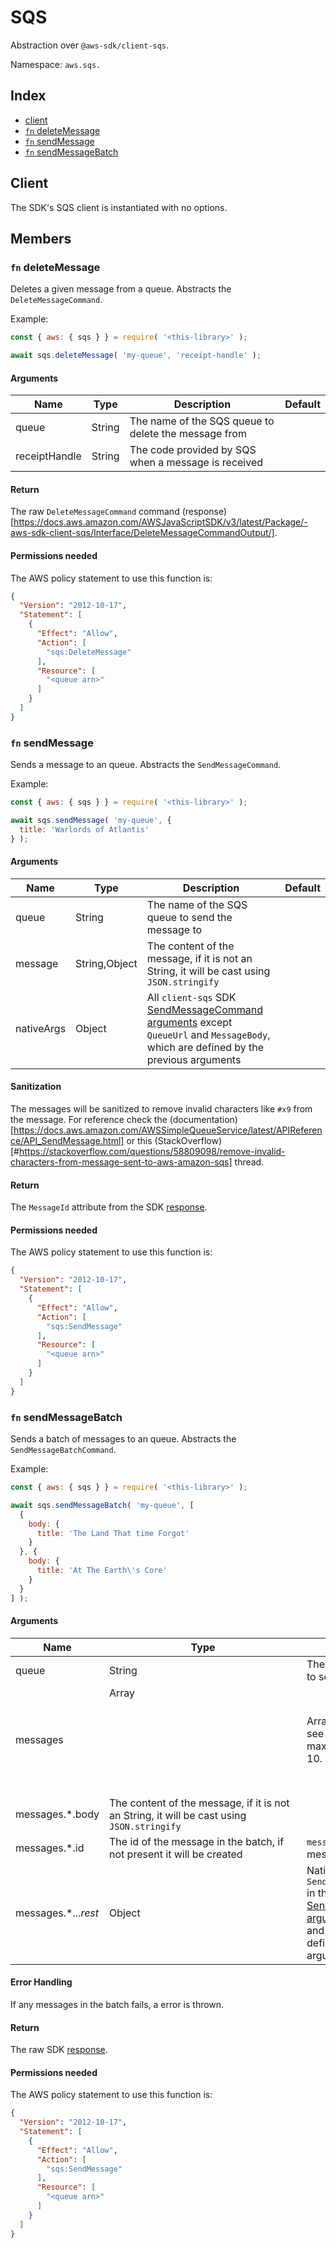 # SQS

Abstraction over `@aws-sdk/client-sqs`.

Namespace: `aws.sqs.`

## Index
- [client](#client)
- [`fn` deleteMessage](#fn-deletemessage)
- [`fn` sendMessage](#fn-sendmessage)
- [`fn` sendMessageBatch](#fn-sendmessagebatch)

## Client

The SDK's SQS client is instantiated with no options.

## Members

### `fn` deleteMessage

Deletes a given message from a queue. Abstracts the `DeleteMessageCommand`.

Example:
```js
const { aws: { sqs } } = require( '<this-library>' );

await sqs.deleteMessage( 'my-queue', 'receipt-handle' );
```

#### Arguments

|Name|Type|Description|Default|
|---|---|---|---|
|queue|String|The name of the SQS queue to delete the message from||
|receiptHandle|String|The code provided by SQS when a message is received||

#### Return

The raw `DeleteMessageCommand` command (response)[https://docs.aws.amazon.com/AWSJavaScriptSDK/v3/latest/Package/-aws-sdk-client-sqs/Interface/DeleteMessageCommandOutput/].

#### Permissions needed

The AWS policy statement to use this function is:

```json
{
  "Version": "2012-10-17",
  "Statement": [
    {
      "Effect": "Allow",
      "Action": [
        "sqs:DeleteMessage"
      ],
      "Resource": [
        "<queue arn>"
      ]
    }
  ]
}
```

### `fn` sendMessage

Sends a message to an queue. Abstracts the `SendMessageCommand`.

Example:
```js
const { aws: { sqs } } = require( '<this-library>' );

await sqs.sendMessage( 'my-queue', {
  title: 'Warlords of Atlantis'
} );
```

#### Arguments

|Name|Type|Description|Default|
|---|---|---|---|
|queue|String|The name of the SQS queue to send the message to||
|message|String,Object|The content of the message, if it is not an String, it will be cast using `JSON.stringify`||
|nativeArgs|Object|All `client-sqs` SDK [SendMessageCommand arguments](https://docs.aws.amazon.com/AWSJavaScriptSDK/v3/latest/Package/-aws-sdk-client-sqs/Class/SendMessageCommand/) except `QueueUrl` and `MessageBody`, which are defined by the previous arguments||

#### Sanitization

The messages will be sanitized to remove invalid characters like `#x9` from the message. For reference check the (documentation)[https://docs.aws.amazon.com/AWSSimpleQueueService/latest/APIReference/API_SendMessage.html] or this (StackOverflow)[#https://stackoverflow.com/questions/58809098/remove-invalid-characters-from-message-sent-to-aws-amazon-sqs] thread.

#### Return

The `MessageId` attribute from the SDK [response](https://docs.aws.amazon.com/AWSJavaScriptSDK/v3/latest/Package/-aws-sdk-client-sqs/Class/SendMessageCommandOutput/).

#### Permissions needed

The AWS policy statement to use this function is:

```json
{
  "Version": "2012-10-17",
  "Statement": [
    {
      "Effect": "Allow",
      "Action": [
        "sqs:SendMessage"
      ],
      "Resource": [
        "<queue arn>"
      ]
    }
  ]
}
```

### `fn` sendMessageBatch

Sends a batch of messages to an queue. Abstracts the `SendMessageBatchCommand`.

Example:
```js
const { aws: { sqs } } = require( '<this-library>' );

await sqs.sendMessageBatch( 'my-queue', [
  {
    body: {
      title: 'The Land That time Forgot'
    }
  }, {
    body: {
      title: 'At The Earth\'s Core'
    }
  }
] );
```

#### Arguments

|Name|Type|Description|Default|
|---|---|---|---|
|queue|String|The name of the SQS queue to send the messages to||
|messages|Array<Object>|Array of messages to send, see each property below. The maximum allowed length is 10.||
|messages.*.body|The content of the message, if it is not an String, it will be cast using `JSON.stringify`||
|messages.*.id|The id of the message in the batch, if not present it will be created|`message_` + index of the message|
|messages.*..._rest_|Object|Native properties that each `SendMessageBatchRequestEntry` in the `client-sqs` SDK [SendMessageBatchCommand arguments](https://docs.aws.amazon.com/AWSJavaScriptSDK/v3/latest/Package/-aws-sdk-client-sqs/Class/SendMessageBatchCommand/) accepts, except `Id` and `MessageBody`, which are defined by the previous arguments||

#### Error Handling

If any messages in the batch fails, a error is thrown.

#### Return

The raw SDK [response](https://docs.aws.amazon.com/AWSJavaScriptSDK/v3/latest/Package/-aws-sdk-client-sqs/Class/SendMessageCommandOutput/).

#### Permissions needed

The AWS policy statement to use this function is:

```json
{
  "Version": "2012-10-17",
  "Statement": [
    {
      "Effect": "Allow",
      "Action": [
        "sqs:SendMessage"
      ],
      "Resource": [
        "<queue arn>"
      ]
    }
  ]
}
```
